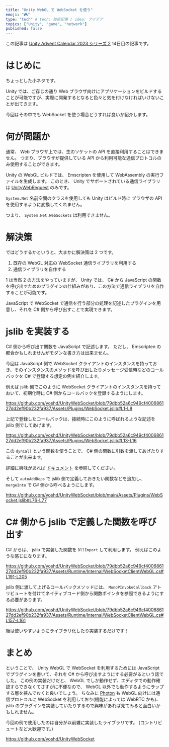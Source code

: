 ```yaml
---
title: "Unity WebGL で WebSocket を使う"
emoji: "🎮"
type: "tech" # tech: 技術記事 / idea: アイデア
topics: ["Unity", "game", "network"]
published: false
---
```


この記事は [Unity Advent Calendar 2023 シリーズ 2](https://qiita.com/advent-calendar/2023/unity) 14日目の記事です。

# はじめに

ちょっとした小ネタです。

Unity では、ご存じの通り Web ブラウザ向けにアプリケーションをビルドすることが可能ですが、実際に開発するとなると色々と気を付けなければいけないことが出てきます。

今回はその中でも WebSocket を使う場合どうすれば良いか紹介します。

# 何が問題か

通常、 Web ブラウザ上では、生のソケットの API を直接利用することはできません。
つまり、ブラウザが提供している API から利用可能な通信プロトコルのみ使用することができます。

Unity の WebGL ビルドでは、 Emscripten を使用して WebAssembly の実行ファイルを生成します。
このとき、 Unity でサポートされている通信ライブラリは [UnityWebRequest](https://docs.unity3d.com/2023.3/Documentation/ScriptReference/Networking.UnityWebRequest.html) のみです。

`System.Net` 名前空間のクラスを使用しても Unity はビルド時に ブラウザの API を使用するように変換してくれません。

つまり、 `System.Net.WebSockets` は利用できません。

# 解決策

ではどうするかというと、大まかに解決策は 2 つです。

1. 既存の WebGL 対応の WebSocket 通信ライブラリを利用する
2. 通信ライブラリを自作する

1 は当然 2 の方法をやっていますが、 Unity では、 C# から JavaScript の関数を呼び出すためのプラグインの仕組みがあり、この方法で通信ライブラリを自作することが可能です。

JavaScript で WebSocket で通信を行う部分の処理を記述したプラグインを用意し、それを C# 側から呼び出すことで実現できます。

# jslib を実装する

C# 側から呼び出す関数を JavaScript で記述します。
ただし、 Emscripten の都合かもしれませんがモダンな書き方は出来ません。

今回は JavaScript 側で WebSocket クライアントのインスタンスを持っておき、そのインスタンスのメソッドを呼び出したりメッセージ受信時などのコールバックを C# で登録する想定の例を紹介します。

例えば jslib 側でこのように WebSocket クライアントのインスタンスを持っておいて、初期化時に C# 側からコールバックを登録するようにします。

https://github.com/yoshd/UnityWebSocket/blob/79dbb52a6c949cf400686127dd2ef90b232fa937/Assets/Plugins/WebSocket.jslib#L1-L8

上記で登録したコールバックは、接続時にこのように呼ばれるような記述を jslib 側でしてあげます。

https://github.com/yoshd/UnityWebSocket/blob/79dbb52a6c949cf400686127dd2ef90b232fa937/Assets/Plugins/WebSocket.jslib#L13-L16

この `dynCall` という関数を使うことで、 C# 側の関数に引数を渡してあげたりすることが出来ます。

詳細に興味があれば [ドキュメント](https://docs.unity3d.com/Packages/com.unity.industrial.forma@4.3/manual/forma-js-api-devGuide.html) を参照してください。

そして `autoAddDeps` で jslib 側で定義しておきたい関数などを追加し、 `mergeInto` で C# 側から呼べるようにします。

https://github.com/yoshd/UnityWebSocket/blob/main/Assets/Plugins/WebSocket.jslib#L76-L77

# C# 側から jslib で定義した関数を呼び出す

C# からは、 jslib で実装した関数を `DllImport` して利用します。
例えばこのような感じになります。

https://github.com/yoshd/UnityWebSocket/blob/79dbb52a6c949cf400686127dd2ef90b232fa937/Assets/Runtime/Internal/WebSocketClientWebGL.cs#L191-L205

jslib 側に渡して上げるコールバックメソッドには、 `MonoPInvokeCallback` アトリビュートを付けてネイティブコード側から関数ポインタを参照できるようにする必要があります。

https://github.com/yoshd/UnityWebSocket/blob/79dbb52a6c949cf400686127dd2ef90b232fa937/Assets/Runtime/Internal/WebSocketClientWebGL.cs#L157-L161

後は使いやすいようにライブラリ化したり実装するだけです！

# まとめ

ということで、 Unity WebGL で WebSocket を利用するためには JavaScript でプラグインを書いて、それを C# から呼び出すようにする必要がるという話でした。
この例の実装だけだと、 WebGL でしか動作せず、エディタでの動作確認すらできなくてさすがに不便なので、 WebGL 以外でも動作するようにラップする層を挟んでおくと良いでしょう。
ちなみに [Photon](https://www.photonengine.com/ja-jp) も WebGL 向けには通信プロトコルに WebSocket を利用しており(機能によっては WebRTC かも)、 jslib のプラグインを実装していたりするので興味があれば見てみると面白いかもしれません。

今回の例で使用したのは自分が以前雑に実装したライブラリです。
(コントリビュートなど大歓迎です。)

https://github.com/yoshd/UnityWebSocket
